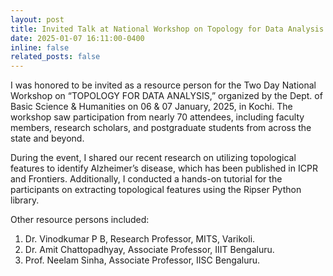 ```yaml
---
layout: post
title: Invited Talk at National Workshop on Topology for Data Analysis
date: 2025-01-07 16:11:00-0400
inline: false
related_posts: false
---
```


I was honored to be invited as a resource person for the Two Day National Workshop on “TOPOLOGY FOR DATA ANALYSIS,” organized by the Dept. of Basic Science & Humanities on 06 & 07 January, 2025, in Kochi. The workshop saw participation from nearly 70 attendees, including faculty members, research scholars, and postgraduate students from across the state and beyond.

During the event, I shared our recent research on utilizing topological features to identify Alzheimer’s disease, which has been published in ICPR and Frontiers. Additionally, I conducted a hands-on tutorial for the participants on extracting topological features using the Ripser Python library.

Other resource persons included:
1) Dr. Vinodkumar P B, Research Professor, MITS, Varikoli.
2) Dr. Amit Chattopadhyay, Associate Professor, IIIT Bengaluru.
3) Prof. Neelam Sinha, Associate Professor, IISC Bengaluru.
